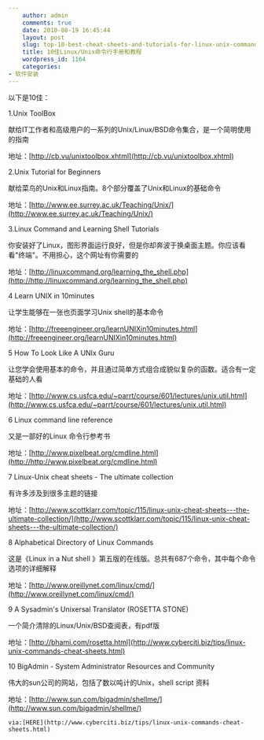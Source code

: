 ```yaml
---
    author: admin
    comments: true
    date: 2010-08-19 16:45:44
    layout: post
    slug: top-10-best-cheat-sheets-and-tutorials-for-linux-unix-commands
    title: 10佳Linux/Unix命令行手册和教程
    wordpress_id: 1164
    categories:
- 软件安装
---
```


以下是10佳：

1.Unix ToolBox 

献给IT工作者和高级用户的一系列的Unix/Linux/BSD命令集合，是一个简明使用的指南

地址：[http://cb.vu/unixtoolbox.xhtml](http://cb.vu/unixtoolbox.xhtml)

2.Unix Tutorial for Beginners 

献给菜鸟的Unix和Linux指南。8个部分覆盖了Unix和Linux的基础命令

地址：[http://www.ee.surrey.ac.uk/Teaching/Unix/](http://www.ee.surrey.ac.uk/Teaching/Unix/)

3.Linux Command and Learning  Shell Tutorials

你安装好了Linux，图形界面运行良好，但是你却奔波于换桌面主题。你应该看看"终端"。不用担心，这个网址有你需要的

地址：[http://linuxcommand.org/learning_the_shell.php](http://http://linuxcommand.org/learning_the_shell.php)

4  Learn UNIX in 10minutes

让学生能够在一张也页面学习Unix shell的基本命令

地址：[http://freeengineer.org/learnUNIXin10minutes.html](http://freeengineer.org/learnUNIXin10minutes.html)

5 How To Look Like A UNIx Guru

让您学会使用基本的命令，并且通过简单方式组合成貌似复杂的函数。适合有一定基础的人看

地址：[http://www.cs.usfca.edu/~parrt/course/601/lectures/unix.util.html](http://www.cs.usfca.edu/~parrt/course/601/lectures/unix.util.html)

6 Linux command line reference

又是一部好的Linux 命令行参考书

地址：[http://www.pixelbeat.org/cmdline.html](http://http://www.pixelbeat.org/cmdline.html)

7 Linux-Unix cheat sheets - The ultimate collection

有许多涉及到很多主题的链接

地址：[http://www.scottklarr.com/topic/115/linux-unix-cheat-sheets---the-ultimate-collection/](http://www.scottklarr.com/topic/115/linux-unix-cheat-sheets---the-ultimate-collection/)

8  Alphabetical Directory of Linux Commands

这是《Linux in a Nut shell 》第五版的在线版。总共有687个命令，其中每个命令选项的详细解释

地址：[http://www.oreillynet.com/linux/cmd/](http://www.oreillynet.com/linux/cmd/)

9 A Sysadmin's Unixersal Translator (ROSETTA STONE)

一个简介清除的Linux/Unix/BSD查阅表，有pdf版

地址：[http://bhami.com/rosetta.html](http://www.cyberciti.biz/tips/linux-unix-commands-cheat-sheets.html)

10 BigAdmin - System Administrator Resources and Community

伟大的sun公司的网站，包括了数以吨计的Unix，shell script 资料

地址：[http://www.sun.com/bigadmin/shellme/](http://www.sun.com/bigadmin/shellme/)

    via:[HERE](http://www.cyberciti.biz/tips/linux-unix-commands-cheat-sheets.html)

